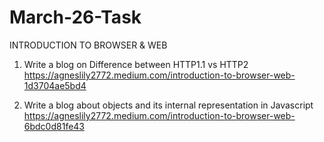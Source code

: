 # March-26-Task

INTRODUCTION TO BROWSER & WEB

1. Write a blog on Difference between HTTP1.1 vs HTTP2
https://agneslily2772.medium.com/introduction-to-browser-web-1d3704ae5bd4

2. Write a blog about objects and its internal representation in Javascript
https://agneslily2772.medium.com/introduction-to-browser-web-6bdc0d81fe43

